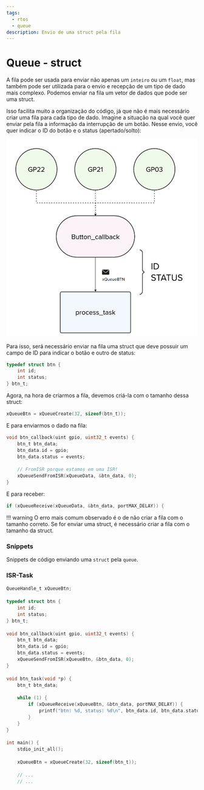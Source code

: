 ```yaml
---
tags:
  - rtos
  - queue
description: Envio de uma struct pela fila
---
```


# Queue - struct

A fila pode ser usada para enviar não apenas um `inteiro` ou um `float`, mas também pode ser utilizada para o envio e recepção de um tipo de dado mais complexo. Podemos enviar na fila um vetor de dados que pode ser uma struct.

Isso facilita muito a organização do código, já que não é mais necessário criar uma fila para cada tipo de dado. Imagine a situação na qual você quer enviar pela fila a informação da interrupção de um botão. Nesse envio, você quer indicar o ID do botão e o status (apertado/solto):

![](imgs-rtos/queue-type.png)

Para isso, será necessário enviar na fila uma struct que deve possuir um campo de ID para indicar o botão e outro de status:

```c
typedef struct btn {
    int id;
    int status;
} btn_t;
```

Agora, na hora de criarmos a fila, devemos criá-la com o tamanho dessa struct:

```c
xQueueBtn = xQueueCreate(32, sizeof(btn_t));
```

E para enviarmos o dado na fila:

```c
void btn_callback(uint gpio, uint32_t events) {
    btn_t btn_data;
    btn_data.id = gpio;
    btn_data.status = events;
    
    // FromISR porque estamos em uma ISR!
    xQueueSendFromISR(xQueueData, &btn_data, 0);
}
```

E para receber:

```c
if (xQueueReceive(xQueueData, &btn_data, portMAX_DELAY)) {
```

!!! warning
    O erro mais comum observado é o de não criar a fila com o tamanho correto. Se for enviar uma struct, é necessário criar a fila com o tamanho da struct.
    
### Snippets

Snippets de código enviando uma `struct` pela `queue`.

### ISR-Task

```c
QueueHandle_t xQueueBtn;

typedef struct btn {
    int id;
    int status;
} btn_t;

void btn_callback(uint gpio, uint32_t events) {
    btn_t btn_data;
    btn_data.id = gpio;
    btn_data.status = events;
    xQueueSendFromISR(xQueueBtn, &btn_data, 0);
}

void btn_task(void *p) {
    btn_t btn_data;

    while (1) {
        if (xQueueReceive(xQueueBtn, &btn_data, portMAX_DELAY)) {
            printf("btn: %d, status: %d\n", btn_data.id, btn_data.status);
        }
    }
}

int main() {
    stdio_init_all();

    xQueueBtn = xQueueCreate(32, sizeof(btn_t));

    // ... 
    // ...
```

